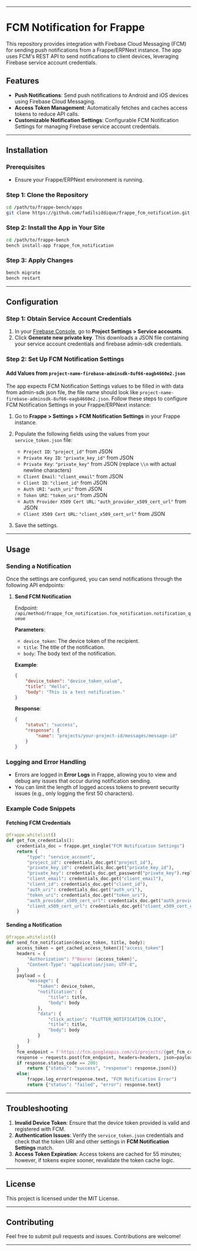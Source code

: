 
---

# FCM Notification for Frappe

This repository provides integration with Firebase Cloud Messaging (FCM) for sending push notifications from a Frappe/ERPNext instance. The app uses FCM's REST API to send notifications to client devices, leveraging Firebase service account credentials.

## Features

- **Push Notifications**: Send push notifications to Android and iOS devices using Firebase Cloud Messaging.
- **Access Token Management**: Automatically fetches and caches access tokens to reduce API calls.
- **Customizable Notification Settings**: Configurable FCM Notification Settings for managing Firebase service account credentials.

---

## Installation

### Prerequisites

- Ensure your Frappe/ERPNext environment is running.

### Step 1: Clone the Repository

```bash
cd /path/to/frappe-bench/apps
git clone https://github.com/fadilsiddique/frappe_fcm_notification.git
```

### Step 2: Install the App in Your Site

```bash
cd /path/to/frappe-bench
bench install-app frappe_fcm_notification
```

### Step 3: Apply Changes

```bash
bench migrate
bench restart
```

---

## Configuration

### Step 1: Obtain Service Account Credentials

1. In your [Firebase Console](https://console.firebase.google.com/), go to **Project Settings > Service accounts**.
2. Click **Generate new private key**. This downloads a JSON file containing your service account credentials and firebase admin-sdk credentials.

### Step 2: Set Up FCM Notification Settings

#### Add Values from `project-name-firebase-adminsdk-8uf66-eagb4660e2.json`

The app expects FCM Notification Settings values to be filled in with data from admin-sdk json file, the file name should look like `project-name-firebase-adminsdk-8uf66-eagb4660e2.json`. 
Follow these steps to configure FCM Notification Settings in your Frappe/ERPNext instance:

1. Go to **Frappe > Settings > FCM Notification Settings** in your Frappe instance.
2. Populate the following fields using the values from your `service_token.json` file:

   - `Project ID`: `"project_id"` from JSON
   - `Private Key ID`: `"private_key_id"` from JSON
   - `Private Key`: `"private_key"` from JSON (replace `\\n` with actual newline characters)
   - `Client Email`: `"client_email"` from JSON
   - `Client ID`: `"client_id"` from JSON
   - `Auth URI`: `"auth_uri"` from JSON
   - `Token URI`: `"token_uri"` from JSON
   - `Auth Provider X509 Cert URL`: `"auth_provider_x509_cert_url"` from JSON
   - `Client X509 Cert URL`: `"client_x509_cert_url"` from JSON

3. Save the settings.

---

## Usage

### Sending a Notification

Once the settings are configured, you can send notifications through the following API endpoints:



1. **Send FCM Notification**

   Endpoint: `/api/method/frappe_fcm_notification.fcm_notification.notification_queue`

   **Parameters**:
   - `device_token`: The device token of the recipient.
   - `title`: The title of the notification.
   - `body`: The body text of the notification.

   **Example**:

   ```json
   {
       "device_token": "device_token_value",
       "title": "Hello",
       "body": "This is a test notification."
   }
   ```

   **Response**:

   ```json
   {
       "status": "success",
       "response": {
           "name": "projects/your-project-id/messages/message-id"
       }
   }
   ```

### Logging and Error Handling

- Errors are logged in **Error Logs** in Frappe, allowing you to view and debug any issues that occur during notification sending.
- You can limit the length of logged access tokens to prevent security issues (e.g., only logging the first 50 characters).

### Example Code Snippets

#### Fetching FCM Credentials

```python
@frappe.whitelist()
def get_fcm_credentials():
    credentials_doc = frappe.get_single("FCM Notification Settings")
    return {
        "type": "service_account",
        "project_id": credentials_doc.get("project_id"),
        "private_key_id": credentials_doc.get("private_key_id"),
        "private_key": credentials_doc.get_password("private_key").replace("\\n", "\n"),
        "client_email": credentials_doc.get("client_email"),
        "client_id": credentials_doc.get("client_id"),
        "auth_uri": credentials_doc.get("auth_uri"),
        "token_uri": credentials_doc.get("token_uri"),
        "auth_provider_x509_cert_url": credentials_doc.get("auth_provider_x509_cert_url"),
        "client_x509_cert_url": credentials_doc.get("client_x509_cert_url")
    }
```

#### Sending a Notification

```python
@frappe.whitelist()
def send_fcm_notification(device_token, title, body):
    access_token = get_cached_access_token()["access_token"]
    headers = {
        "Authorization": f"Bearer {access_token}",
        "Content-Type": "application/json; UTF-8",
    }
    payload = {
        "message": {
            "token": device_token,
            "notification": {
                "title": title,
                "body": body
            },
            "data": {
                "click_action": "FLUTTER_NOTIFICATION_CLICK",
                "title": title,
                "body": body
            }
        }
    }
    fcm_endpoint = f'https://fcm.googleapis.com/v1/projects/{get_fcm_credentials()["project_id"]}/messages:send'
    response = requests.post(fcm_endpoint, headers=headers, json=payload)
    if response.status_code == 200:
        return {"status": "success", "response": response.json()}
    else:
        frappe.log_error(response.text, "FCM Notification Error")
        return {"status": "failed", "error": response.text}
```

---

## Troubleshooting

1. **Invalid Device Token**: Ensure that the device token provided is valid and registered with FCM.
2. **Authentication Issues**: Verify the `service_token.json` credentials and check that the token URI and other settings in **FCM Notification Settings** match.
3. **Access Token Expiration**: Access tokens are cached for 55 minutes; however, if tokens expire sooner, revalidate the token cache logic.

---

## License

This project is licensed under the MIT License.

--- 

## Contributing

Feel free to submit pull requests and issues. Contributions are welcome!

---
